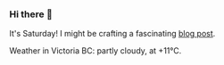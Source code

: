 ### Hi there :wave:

It's Saturday! I might be crafting a fascinating [blog post](https://benjaminwuethrich.dev).

Weather in Victoria BC: partly cloudy, at +11°C.
